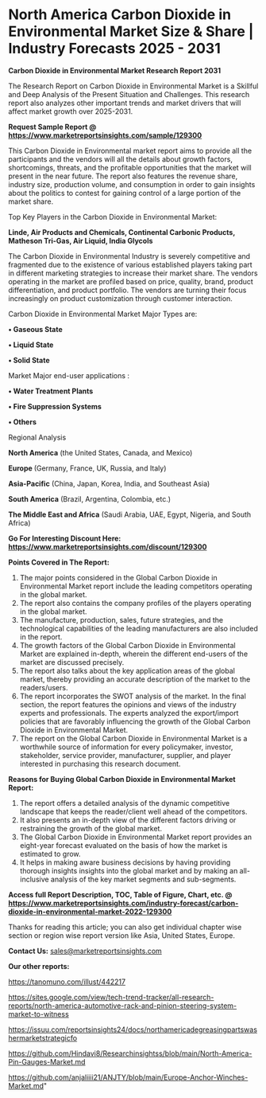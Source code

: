 # North America Carbon Dioxide in Environmental Market Size & Share | Industry Forecasts 2025 - 2031

<strong>Carbon Dioxide in Environmental Market Research Report 2031</strong>

The Research Report on Carbon Dioxide in Environmental Market is a Skillful and Deep Analysis of the Present Situation and Challenges. This research report also analyzes other important trends and market drivers that will affect market growth over 2025-2031.

<strong>Request Sample Report @ <a href=https://www.marketreportsinsights.com/sample/129300>https://www.marketreportsinsights.com/sample/129300</a></strong>

This Carbon Dioxide in Environmental market report aims to provide all the participants and the vendors will all the details about growth factors, shortcomings, threats, and the profitable opportunities that the market will present in the near future. The report also features the revenue share, industry size, production volume, and consumption in order to gain insights about the politics to contest for gaining control of a large portion of the market share.

Top Key Players in the Carbon Dioxide in Environmental Market:

<strong>Linde, Air Products and Chemicals, Continental Carbonic Products, Matheson Tri-Gas, Air Liquid, India Glycols</strong>

The Carbon Dioxide in Environmental Industry is severely competitive and fragmented due to the existence of various established players taking part in different marketing strategies to increase their market share. The vendors operating in the market are profiled based on price, quality, brand, product differentiation, and product portfolio. The vendors are turning their focus increasingly on product customization through customer interaction.

Carbon Dioxide in Environmental Market Major Types are:

<strong>• Gaseous State

• Liquid State

• Solid State</strong>

Market Major end-user applications :

<strong>• Water Treatment Plants

• Fire Suppression Systems

• Others</strong>

Regional Analysis

</u><strong><b>North America</b></strong> (the United States, Canada, and Mexico)

<strong><b>Europe </b></strong>(Germany, France, UK, Russia, and Italy)

<strong><b>Asia-Pacific</b></strong> (China, Japan, Korea, India, and Southeast Asia)

<strong><b>South America</b></strong> (Brazil, Argentina, Colombia, etc.)

<strong><b>The Middle East and Africa</b></strong> (Saudi Arabia, UAE, Egypt, Nigeria, and South Africa)

<strong>Go For Interesting Discount Here: <a href=https://www.marketreportsinsights.com/discount/129300>https://www.marketreportsinsights.com/discount/129300</a></strong>

<strong>Points Covered in The Report:</strong>
<ol>
  <li>The major points considered in the Global Carbon Dioxide in Environmental Market report include the leading competitors operating in the global market.</li>
  <li>The report also contains the company profiles of the players operating in the global market.</li>
  <li>The manufacture, production, sales, future strategies, and the technological capabilities of the leading manufacturers are also included in the report.</li>
  <li>The growth factors of the Global Carbon Dioxide in Environmental Market are explained in-depth, wherein the different end-users of the market are discussed precisely.</li>
  <li>The report also talks about the key application areas of the global market, thereby providing an accurate description of the market to the readers/users.</li>
  <li>The report incorporates the SWOT analysis of the market. In the final section, the report features the opinions and views of the industry experts and professionals. The experts analyzed the export/import policies that are favorably influencing the growth of the Global Carbon Dioxide in Environmental Market.</li>
  <li>The report on the Global Carbon Dioxide in Environmental Market is a worthwhile source of information for every policymaker, investor, stakeholder, service provider, manufacturer, supplier, and player interested in purchasing this research document.</li>
</ol>
<strong>Reasons for Buying Global Carbon Dioxide in Environmental Market Report:</strong>

<ol>
  <li>The report offers a detailed analysis of the dynamic competitive landscape that keeps the reader/client well ahead of the competitors.</li>
  <li>It also presents an in-depth view of the different factors driving or restraining the growth of the global market.</li>
  <li>The Global Carbon Dioxide in Environmental Market report provides an eight-year forecast evaluated on the basis of how the market is estimated to grow.</li>
  <li>It helps in making aware business decisions by having providing thorough insights insights into the global market and by making an all-inclusive analysis of the key market segments and sub-segments.</li>
</ol>
<strong>Access full Report Description, TOC, Table of Figure, Chart, etc. @ <a href=https://www.marketreportsinsights.com/industry-forecast/carbon-dioxide-in-environmental-market-2022-129300>https://www.marketreportsinsights.com/industry-forecast/carbon-dioxide-in-environmental-market-2022-129300</a></strong>


Thanks for reading this article; you can also get individual chapter wise section or region wise report version like Asia, United States, Europe.

<strong>Contact Us:</strong>
sales@marketreportsinsights.com

<strong>Our other reports:</strong>

<a href=https://tanomuno.com/illust/442217>https://tanomuno.com/illust/442217</a>

<a href=https://sites.google.com/view/tech-trend-tracker/all-research-reports/north-america-automotive-rack-and-pinion-steering-system-market-to-witness>https://sites.google.com/view/tech-trend-tracker/all-research-reports/north-america-automotive-rack-and-pinion-steering-system-market-to-witness</a>

<a href=https://issuu.com/reportsinsights24/docs/northamericadegreasingpartswashermarketstrategicfo>https://issuu.com/reportsinsights24/docs/northamericadegreasingpartswashermarketstrategicfo</a>

<a href=https://github.com/Hindavi8/Researchinsightss/blob/main/North-America-Pin-Gauges-Market.md>https://github.com/Hindavi8/Researchinsightss/blob/main/North-America-Pin-Gauges-Market.md</a>

<a href=https://github.com/anjaliiii21/ANJTY/blob/main/Europe-Anchor-Winches-Market.md>https://github.com/anjaliiii21/ANJTY/blob/main/Europe-Anchor-Winches-Market.md</a>"

